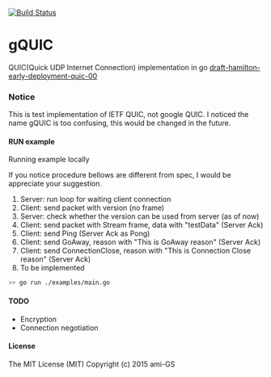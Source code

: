 [![Build Status](https://travis-ci.org/ami-GS/gQUIC.svg?branch=master)](https://travis-ci.org/ami-GS/gQUIC)

# gQUIC
QUIC(Quick UDP Internet Connection) implementation in go
[draft-hamilton-early-deployment-quic-00](https://tools.ietf.org/html/draft-hamilton-early-deployment-quic-00)

### Notice
This is test implementation of IETF QUIC, not google QUIC.
I noticed the name gQUIC is too confusing, this would be changed in the future.

#### RUN example
Running example locally

If you notice procedure bellows are different from spec, I would be appreciate your suggestion.

1. Server: run loop for waiting client connection
2. Client: send packet with version (no frame)
3. Server: check whether the version can be used from server (as of now)
4. Client: send packet with Stream frame, data with "testData" (Server Ack)
6. Client: send Ping (Server Ack as Pong)
6. Client: send GoAway, reason with "This is GoAway reason" (Server Ack)
6. Client: send ConnectionClose, reason with "This is Connection Close reason" (Server Ack)
8. To be implemented

```sh
>> go run ./examples/main.go
```

#### TODO
* Encryption
* Connection negotiation

#### License
The MIT License (MIT) Copyright (c) 2015 ami-GS
